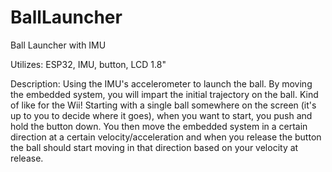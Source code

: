 # BallLauncher
Ball Launcher with IMU


Utilizes: ESP32, IMU, button, LCD 1.8" 

Description:
Using the IMU's accelerometer to launch the ball. By moving the embedded system, you will impart the initial trajectory on the ball. Kind of like for the Wii! 
Starting with a single ball somewhere on the screen (it's up to you to decide where it goes), when you want to start, you push and hold the button down. You then move the embedded system in a certain direction at a certain velocity/acceleration and when you release the button the ball should start moving in that direction based on your velocity at release.
